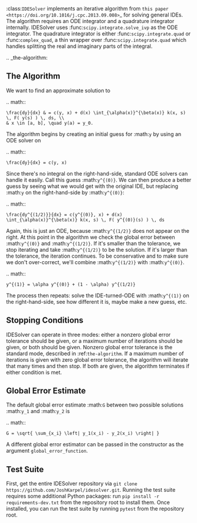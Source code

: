 :class:`IDESolver` implements an iterative algorithm from `this paper <https://doi.org/10.1016/j.cpc.2013.09.008>`_ for solving general IDEs.
The algorithm requires an ODE integrator and a quadrature integrator internally.
IDESolver uses :func:`scipy.integrate.solve_ivp` as the ODE integrator.
The quadrature integrator is either :func:`scipy.integrate.quad` or :func:`complex_quad`, a thin wrapper over :func:`scipy.integrate.quad` which handles splitting the real and imaginary parts of the integral.

.. _the-algorithm:

The Algorithm
-------------

We want to find an approximate solution to

.. math::

    \frac{dy}{dx} & = c(y, x) + d(x) \int_{\alpha(x)}^{\beta(x)} k(x, s) \, F( y(s) ) \, ds, \\
    & x \in [a, b], \quad y(a) = y_0.


The algorithm begins by creating an initial guess for :math:`y` by using an ODE solver on

.. math::

    \frac{dy}{dx} = c(y, x)


Since there's no integral on the right-hand-side, standard ODE solvers can handle it easily.
Call this guess :math:`y^{(0)}`.
We can then produce a better guess by seeing what we would get with the original IDE, but replacing :math:`y` on the right-hand-side by :math:`y^{(0)}`:

.. math::

    \frac{dy^{(1/2)}}{dx} = c(y^{(0)}, x) + d(x) \int_{\alpha(x)}^{\beta(x)} k(x, s) \, F( y^{(0)}(s) ) \, ds


Again, this is just an ODE, because :math:`y^{(1/2)}` does not appear on the right.
At this point in the algorithm we check the global error between :math:`y^{(0)}` and :math:`y^{(1/2)}`.
If it's smaller than the tolerance, we stop iterating and take :math:`y^{(1/2)}` to be the solution.
If it's larger than the tolerance, the iteration continues.
To be conservative and to make sure we don't over-correct, we'll combine :math:`y^{(1/2)}` with :math:`y^{(0)}`.

.. math::

    y^{(1)} = \alpha y^{(0)} + (1 - \alpha) y^{(1/2)}


The process then repeats: solve the IDE-turned-ODE with :math:`y^{(1)}` on the right-hand-side, see how different it is, maybe make a new guess, etc.

Stopping Conditions
-------------------

IDESolver can operate in three modes: either a nonzero global error tolerance should be given, or a maximum number of iterations should be given, or both should be given.
Nonzero global error tolerance is the standard mode, described in :ref:`the-algorithm`.
If a maximum number of iterations is given with zero global error tolerance, the algorithm will iterate that many times and then stop.
If both are given, the algorithm terminates if either condition is met.


Global Error Estimate
---------------------

The default global error estimate :math:`G` between two possible solutions :math:`y_1` and :math:`y_2` is

.. math::

    G = \sqrt{ \sum_{x_i} \left| y_1(x_i) - y_2(x_i) \right| }

A different global error estimator can be passed in the constructor as the argument `global_error_function`.


Test Suite
----------

First, get the entire IDESolver repository via ``git clone https://github.com/JoshKarpel/idesolver.git``.
Running the test suite requires some additional Python packages: run ``pip install -r requirements-dev.txt`` from the repository root to install them.
Once installed, you can run the test suite by running ``pytest`` from the repository root.
